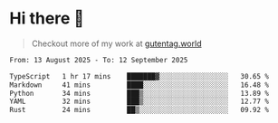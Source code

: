 # Hi there 👋

> Checkout more of my work at [gutentag.world](https://www.gutentag.world)

<!--
**samgutentag/samgutentag** is a ✨ _special_ ✨ repository because its `README.md` (this file) appears on your GitHub profile.

Here are some ideas to get you started:

- 🔭 I’m currently working on ...
- 🌱 I’m currently learning ...
- 👯 I’m looking to collaborate on ...
- 🤔 I’m looking for help with ...
- 💬 Ask me about ...
- 📫 How to reach me: ...
- 😄 Pronouns: ...
- ⚡ Fun fact: ...
-->

<!-- https://github.com/marketplace/actions/profile-readme-development-stats -->
<!--START_SECTION:waka-->

```txt
From: 13 August 2025 - To: 12 September 2025

TypeScript   1 hr 17 mins    ███████▓░░░░░░░░░░░░░░░░░   30.65 %
Markdown     41 mins         ████░░░░░░░░░░░░░░░░░░░░░   16.48 %
Python       34 mins         ███▒░░░░░░░░░░░░░░░░░░░░░   13.89 %
YAML         32 mins         ███▒░░░░░░░░░░░░░░░░░░░░░   12.77 %
Rust         24 mins         ██▒░░░░░░░░░░░░░░░░░░░░░░   09.92 %
```

<!--END_SECTION:waka-->
